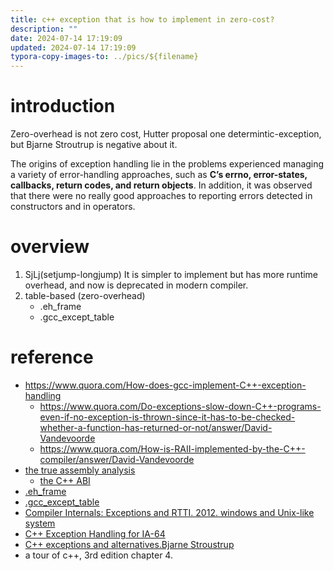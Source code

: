 ```yaml
---
title: c++ exception that is how to implement in zero-cost?
description: ""
date: 2024-07-14 17:19:09
updated: 2024-07-14 17:19:09
typora-copy-images-to: ../pics/${filename}
---
```


# introduction
Zero-overhead is not zero cost, Hutter proposal one determintic-exception, but Bjarne Stroutrup is negative about it.

The origins of exception handling lie in the problems experienced managing a variety of error-handling approaches, such as **C’s errno, error-states, callbacks, return codes, and return objects**. In addition, it was observed that there were no really good approaches to reporting errors detected in constructors and in operators.

# overview
1. SjLj(setjump-longjump)
   It is simpler to implement but has more runtime overhead, and now is deprecated in modern compiler.
2. table-based (zero-overhead)
   - .eh_frame
   - .gcc_except_table


# reference
- https://www.quora.com/How-does-gcc-implement-C++-exception-handling
  - https://www.quora.com/Do-exceptions-slow-down-C++-programs-even-if-no-exception-is-thrown-since-it-has-to-be-checked-whether-a-function-has-returned-or-not/answer/David-Vandevoorde
  - https://www.quora.com/How-is-RAII-implemented-by-the-C++-compiler/answer/David-Vandevoorde
- [the true assembly analysis](https://stackoverflow.com/questions/307610/how-do-exceptions-work-behind-the-scenes-in-c/307716#307716)
  - [the C++ ABI](https://itanium-cxx-abi.github.io/cxx-abi/)
- [.eh_frame](https://www.airs.com/blog/archives/460)
- [.gcc_except_table](https://www.airs.com/blog/archives/464)
- [Compiler Internals: Exceptions and RTTI. 2012. windows and Unix-like system](/pdf/Compiler-Internals-exception.pdf)
- [C++ Exception Handling for IA-64](/pdf/exception.pdf)
- [C++ exceptions and alternatives.Bjarne Stroustrup](/pdf/p1947r0exception.pdf)
- a tour of c++, 3rd edition chapter 4.